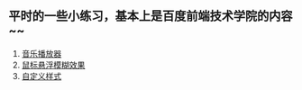 ## 平时的一些小练习，基本上是百度前端技术学院的内容~~

1. [音乐播放器](https://mrelvin.github.io/exercise/audioPlayer/)
2. [鼠标悬浮模糊效果](https://mrelvin.github.io/exercise/mousehover/)
3. [自定义样式](https://mrelvin.github.io/exercise/customStyle/)
